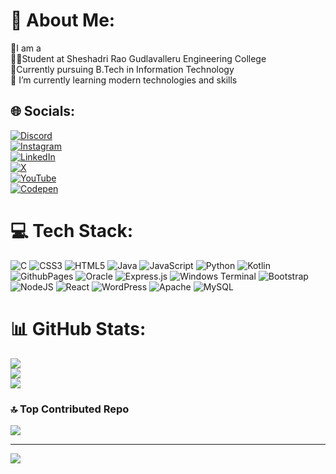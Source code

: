 # 💫 About Me:
🧑I am a <br>👨‍🎓Student at Sheshadri Rao Gudlavalleru Engineering College <br>📜Currently pursuing B.Tech in Information Technology <br>🌱 I’m currently learning modern technologies and skills


## 🌐 Socials:
[![Discord](https://img.shields.io/badge/Discord-%237289DA.svg?logo=discord&logoColor=white)](https://discord.gg/HimaGanesh)<br>
[![Instagram](https://img.shields.io/badge/Instagram-%23E4405F.svg?logo=Instagram&logoColor=white)](https://instagram.com/HIMAGANESH)<br>[![LinkedIn](https://img.shields.io/badge/LinkedIn-%230077B5.svg?logo=linkedin&logoColor=white)](https://linkedin.com/in/HIMAGANESHKOLLA) <br>[![X](https://img.shields.io/badge/X-black.svg?logo=X&logoColor=white)](https://x.com/@HIMAGANESH94581) <br> [![YouTube](https://img.shields.io/badge/YouTube-%23FF0000.svg?logo=YouTube&logoColor=white)](https://youtube.com/@@himaganesh2204) <br>[![Codepen](https://img.shields.io/badge/Codepen-000000?style=for-the-badge&logo=codepen&logoColor=white)](https://codepen.io/@HIMAGANESH) 

# 💻 Tech Stack:
![C](https://img.shields.io/badge/c-%2300599C.svg?style=for-the-badge&logo=c&logoColor=white) ![CSS3](https://img.shields.io/badge/css3-%231572B6.svg?style=for-the-badge&logo=css3&logoColor=white) ![HTML5](https://img.shields.io/badge/html5-%23E34F26.svg?style=for-the-badge&logo=html5&logoColor=white) ![Java](https://img.shields.io/badge/java-%23ED8B00.svg?style=for-the-badge&logo=openjdk&logoColor=white) ![JavaScript](https://img.shields.io/badge/javascript-%23323330.svg?style=for-the-badge&logo=javascript&logoColor=%23F7DF1E) ![Python](https://img.shields.io/badge/python-3670A0?style=for-the-badge&logo=python&logoColor=ffdd54) ![Kotlin](https://img.shields.io/badge/kotlin-%237F52FF.svg?style=for-the-badge&logo=kotlin&logoColor=white) ![GithubPages](https://img.shields.io/badge/github%20pages-121013?style=for-the-badge&logo=github&logoColor=white) ![Oracle](https://img.shields.io/badge/Oracle-F80000?style=for-the-badge&logo=oracle&logoColor=white) ![Express.js](https://img.shields.io/badge/express.js-%23404d59.svg?style=for-the-badge&logo=express&logoColor=%2361DAFB) ![Windows Terminal](https://img.shields.io/badge/Windows%20Terminal-%234D4D4D.svg?style=for-the-badge&logo=windows-terminal&logoColor=white) ![Bootstrap](https://img.shields.io/badge/bootstrap-%238511FA.svg?style=for-the-badge&logo=bootstrap&logoColor=white) ![NodeJS](https://img.shields.io/badge/node.js-6DA55F?style=for-the-badge&logo=node.js&logoColor=white) ![React](https://img.shields.io/badge/react-%2320232a.svg?style=for-the-badge&logo=react&logoColor=%2361DAFB) ![WordPress](https://img.shields.io/badge/WordPress-%23117AC9.svg?style=for-the-badge&logo=WordPress&logoColor=white) ![Apache](https://img.shields.io/badge/apache-%23D42029.svg?style=for-the-badge&logo=apache&logoColor=white) ![MySQL](https://img.shields.io/badge/mysql-4479A1.svg?style=for-the-badge&logo=mysql&logoColor=white)
# 📊 GitHub Stats:
![](https://github-readme-stats.vercel.app/api?username=Himaganeshkolla&theme=github_dark&hide_border=false&include_all_commits=true&count_private=true)<br/>
![](https://github-readme-streak-stats.herokuapp.com/?user=Himaganeshkolla&theme=github_dark&hide_border=false)<br/>
![](https://github-readme-stats.vercel.app/api/top-langs/?username=Himaganeshkolla&theme=github_dark&hide_border=false&include_all_commits=true&count_private=true&layout=compact)

### 🔝 Top Contributed Repo
![](https://github-contributor-stats.vercel.app/api?username=Himaganeshkolla&limit=5&theme=dark&combine_all_yearly_contributions=true)

---
[![](https://visitcount.itsvg.in/api?id=Himaganeshkolla&icon=0&color=0)](https://visitcount.itsvg.in)

<!-- Proudly created with GPRM ( https://gprm.itsvg.in ) -->
